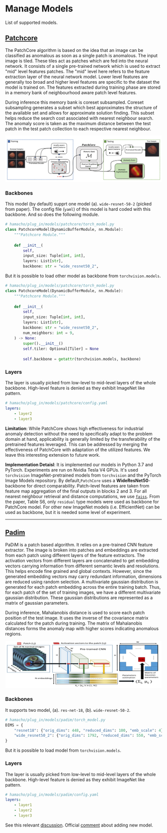 # Manage Models

List of supported models.

## [Patchcore](https://arxiv.org/pdf/2106.08265.pdf)

The PatchCore algorithm is based on the idea that an image can be classified as anomalous as soon as a single patch is anomalous. The input image is tiled. These tiles act as patches which are fed into the neural network. It consists of a single pre-trained network which is used to extract "mid" level features patches. The "mid" level here refers to the feature extraction layer of the neural network model. Lower level features are generally too broad and higher level features are specific to the dataset the model is trained on. The features extracted during training phase are stored in a memory bank of neighbourhood aware patch level features.

During inference this memory bank is coreset subsampled. Coreset subsampling generates a subset which best approximates the structure of the available set and allows for approximate solution finding. This subset helps reduce the search cost associated with nearest neighbour search. The anomaly score is taken as the maximum distance between the test patch in the test patch collection to each respective nearest neighbour.

![patchcore](./assets/patchcore/architecture.jpg)

### Backbones

This model (by default) supprt one model (a). `wide-resnet-50-2` (picked from paper). The config file (`yaml`) of this model is hard coded with this backbone. And so does the following module. 

```python
# hamacho/plug_in/models/patchcore/torch_model.py 
class PatchcoreModel(DynamicBufferModule, nn.Module):
    """Patchcore Module."""

    def __init__(
        self,
        input_size: Tuple[int, int],
        layers: List[str],
        backbone: str = "wide_resnet50_2",
```

But it is possible to load other model as backbone from `torchvision.models`.

```python
# hamacho/plug_in/models/patchcore/torch_model.py 
class PatchcoreModel(DynamicBufferModule, nn.Module):
    """Patchcore Module."""

    def __init__(
        self,
        input_size: Tuple[int, int],
        layers: List[str],
        backbone: str = "wide_resnet50_2",
        num_neighbors: int = 9,
    ) -> None:
        super().__init__()
        self.tiler: Optional[Tiler] = None

        self.backbone = getattr(torchvision.models, backbone)
```

### Layers

The layer is usually picked from low-level to mid-level layers of the whole backbone. High-level feature is denied as they exhibit ImageNet like pattern.

```yaml
# hamacho/plug_in/models/patchcore/config.yaml
layers:
    - layer2
    - layer3
```

**Limitation**: While PatchCore shows high effectiveness for industrial anomaly detection without the need to specifically adapt to the problem domain at hand, applicability is generally limited by the transferability of the pretrained features leveraged. This can be addressed by merging the effectiveness of PatchCore with adaptation of the utilized
features. We leave this interesting extension to future work.

**Implementation Detaisl**: It is implemented our models in Python 3.7 and PyTorch. Experiments are run on Nvidia Tesla V4 GPUs. It's used `torchvision` ImageNet-pretrained models from `torchvision` and the PyTorch Image Models repository. By default,`PatchCore` uses a **WideResNet50**-backbone for direct comparability. Patch-level features are
taken from feature map aggregation of the final outputs in blocks 2 and 3. For all nearest neighbour retrieval and distance computations, we use [`faiss`](https://github.com/facebookresearch/faiss). From the paper, Table S6, only `residual` type models were used as backbone for PatchCore model. For other new ImageNet models (i.e. EfficientNet) can be used as backbone, but it is needed some level of experiment.


---

## [Padim](https://arxiv.org/pdf/2011.08785.pdf)

PaDiM is a patch based algorithm. It relies on a pre-trained CNN feature extractor. The image is broken into patches and embeddings are extracted from each patch using different layers of the feature extractors. The activation vectors from different layers are concatenated to get embedding vectors carrying information from different semantic levels and resolutions. This helps encode fine grained and global contexts. However, since the generated embedding vectors may carry redundant information, dimensions are reduced using random selection. A multivariate gaussian distribution is generated for each patch embedding across the entire training batch. Thus, for each patch of the set of training images, we have a different multivariate gaussian distribution. These gaussian distributions are represented as a matrix of gaussian parameters.

During inference, Mahalanobis distance is used to score each patch position of the test image. It uses the inverse of the covariance matrix calculated for the patch during training. The matrix of Mahalanobis distances forms the anomaly map with higher scores indicating anomalous regions.

![padim](./assets/padim/architecture.jpg)

### Backbones

It supports two model, (a). `res-net-18`, (b). `wide-resnet-50-2`.

```python
# hamacho/plug_in/models/padim/torch_model.py
DIMS = {
    "resnet18": {"orig_dims": 448, "reduced_dims": 100, "emb_scale": 4},
    "wide_resnet50_2": {"orig_dims": 1792, "reduced_dims": 550, "emb_scale": 4},
}
```

But it is possible to load model from `torchvision.models`.

### Layers

The layer is usually picked from low-level to mid-level layers of the whole backbone. High-level feature is denied as they exhibit ImageNet like pattern.

```yaml
# hamacho/plug_in/models/padim/config.yaml
layers:
    - layer1
    - layer2
    - layer3
```

See this relevant [discussion](https://chowagiken.atlassian.net/browse/WAD-267?focusedCommentId=19283). Official [comment](https://github.com/openvinotoolkit/anomalib/discussions/684) about adding new model.

